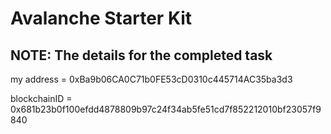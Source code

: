 # Avalanche Starter Kit

## NOTE: The details for the completed task

my address = 0xBa9b06CA0C71b0FE53cD0310c445714AC35ba3d3

blockchainID = 0x681b23b0f100efdd4878809b97c24f34ab5fe51cd7f852212010bf23057f9840


